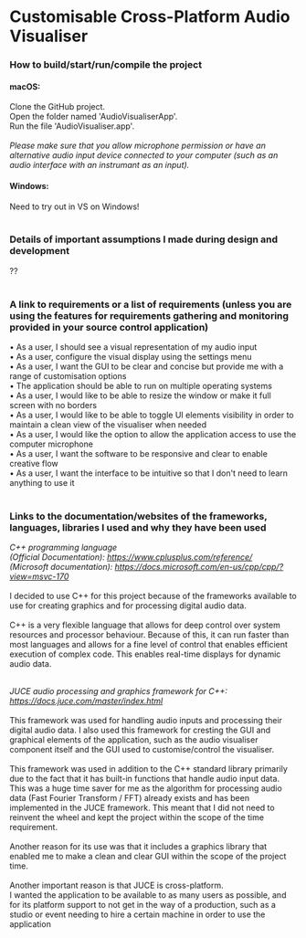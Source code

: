 # Customisable Cross-Platform Audio Visualiser


### How to build/start/run/compile the project

#### macOS:
Clone the GitHub project.<br>
Open the folder named 'AudioVisualiserApp'.<br>
Run the file 'AudioVisualiser.app'.<br><br>
*Please make sure that you allow microphone permission or have an alternative audio input device connected to your computer (such as an audio interface with an instrumant as an input).*
<br>
#### Windows:
Need to try out in VS on Windows!
<br><br>

### Details of important assumptions I made during design and development

??
<br><br>

### A link to requirements or a list of requirements (unless you are using the features for requirements gathering and monitoring provided in your source control application)

• As a user, I should see a visual representation of my audio input<br>
• As a user, configure the visual display using the settings menu<br>
• As a user, I want the GUI to be clear and concise but provide me with a range of customisation options<br>
• The application should be able to run on multiple operating systems<br>
• As a user, I would like to be able to resize the window or make it full screen with no borders<br>
• As a user, I would like to be able to toggle UI elements visibility in order to maintain a clean view of the visualiser when needed<br>
• As a user, I would like the option to allow the application access to use the computer microphone<br>
• As a user, I want the software to be responsive and clear to enable creative flow<br>
• As a user, I want the interface to be intuitive so that I don't need to learn anything to use it
<br><br>

### Links to the documentation/websites of the frameworks, languages, libraries I used and why they have been used

*C++ programming language <br>
(Official Documentation): https://www.cplusplus.com/reference/<br>
(Microsoft documentation): https://docs.microsoft.com/en-us/cpp/cpp/?view=msvc-170*
<br><br>
I decided to use C++ for this project because of the frameworks available to use for creating graphics and for processing digital audio data.
<br><br>
C++ is a very flexible language that allows for deep control over system resources and processor behaviour. Because of this, it can run faster than most languages and allows for a fine level of control that enables efficient execution of complex code. This enables real-time displays for dynamic audio data.
<br><br>

*JUCE audio processing and graphics framework for C++:
https://docs.juce.com/master/index.html*
<br><br>
This framework was used for handling audio inputs and processing their digital audio data.
I also used this framework for cresting the GUI and graphical elements of the application, such as the audio visualiser component itself and the GUI used to customise/control the visualiser.
<br><br>
This framework was used in addition to the C++ standard library primarily due to the fact that it has built-in functions that handle audio input data. This was a huge time saver for me as the algorithm for processing audio data (Fast Fourier Transform / FFT) already exists and has been implemented in the JUCE framework. This meant that I did not need to reinvent the wheel and kept the project within the scope of the time requirement.
<br><br>
Another reason for its use was that it includes a graphics library that enabled me to make a clean and clear GUI within the scope of the project time.
<br><br>
Another important reason is that JUCE is cross-platform.<br>
I wanted the application to be available to as many users as possible, and for its platform support to not get in the way of a production, such as a studio or event needing to hire a certain machine in order to use the application
